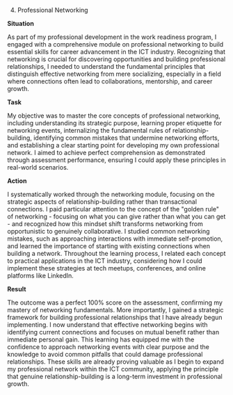 4. Professional Networking

**Situation**

As part of my professional development in the work readiness program, I engaged with a comprehensive module on professional networking to build essential skills for career advancement in the ICT industry. Recognizing that networking is crucial for discovering opportunities and building professional relationships, I needed to understand the fundamental principles that distinguish effective networking from mere socializing, especially in a field where connections often lead to collaborations, mentorship, and career growth.

**Task**

My objective was to master the core concepts of professional networking, including understanding its strategic purpose, learning proper etiquette for networking events, internalizing the fundamental rules of relationship-building, identifying common mistakes that undermine networking efforts, and establishing a clear starting point for developing my own professional network. I aimed to achieve perfect comprehension as demonstrated through assessment performance, ensuring I could apply these principles in real-world scenarios.

**Action**

I systematically worked through the networking module, focusing on the strategic aspects of relationship-building rather than transactional connections. I paid particular attention to the concept of the "golden rule" of networking - focusing on what you can give rather than what you can get - and recognized how this mindset shift transforms networking from opportunistic to genuinely collaborative. I studied common networking mistakes, such as approaching interactions with immediate self-promotion, and learned the importance of starting with existing connections when building a network. Throughout the learning process, I related each concept to practical applications in the ICT industry, considering how I could implement these strategies at tech meetups, conferences, and online platforms like LinkedIn.

**Result**

The outcome was a perfect 100% score on the assessment, confirming my mastery of networking fundamentals. More importantly, I gained a strategic framework for building professional relationships that I have already begun implementing. I now understand that effective networking begins with identifying current connections and focuses on mutual benefit rather than immediate personal gain. This learning has equipped me with the confidence to approach networking events with clear purpose and the knowledge to avoid common pitfalls that could damage professional relationships. These skills are already proving valuable as I begin to expand my professional network within the ICT community, applying the principle that genuine relationship-building is a long-term investment in professional growth.
